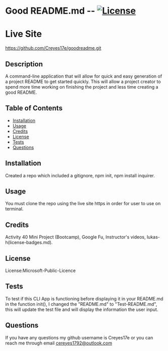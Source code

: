 # Good README.md -- [![License](https://img.shields.io/badge/license-Microsoft.Public.Licence-blue.svg)](https://shields.io/)

# Live Site

https://github.com/Creyes17e/goodreadme.git

## Description

A command-line application that will allow for quick and easy generation of a project README to get started quickly. This will allow a project creator to spend more time working on finishing the project and less time creating a good README.

## Table of Contents

- [Installation](#Installation)
- [Usage](#Usage)
- [Credits](#Credits)
- [License](#License)
- [Tests](#Tests)
- [Questions](#Questions)

## Installation

Created a repo which included a gitignore, npm init, npm install inquirer.

## Usage

You must clone the repo using the live site https in order for user to use on terminal.

## Credits

Activity 40 Mini Project (Bootcamp), Google Fu, Instructor's videos, lukas-h(license-badges.md).

## License

License:Microsoft-Public-Licence

## Tests

To test if this CLI App is functioning before displaying it in your README.md in the function init(), I changed the "README.md" to "Test-README.md", this will update the test file and will display the information the user input.

## Questions

If you have any questions my github username is Creyes17e or you can reach me through email cereyes1792@outlook.com
